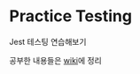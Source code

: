# Practice Testing

Jest 테스팅 연습해보기

공부한 내용들은 [wiki](https://github.com/jinhwansuh/react-testing/blob/main/wiki.md)에 정리 